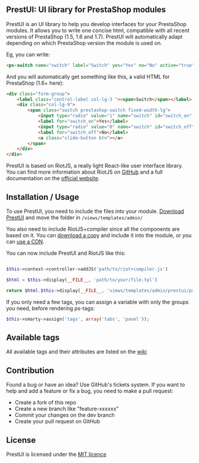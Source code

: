 ## PrestUI: UI library for PrestaShop modules

PrestUI is an UI library to help you develop interfaces for your PrestaShop modules. It allows you to write one concise html, compatible with all recent versions of PrestaShop (1.5, 1.6 and 1.7). PrestUI will automatically adapt depending on which PrestaShop version the module is used on.

Eg, you can write:

```html
<ps-switch name="switch" label="Switch" yes="Yes" no="No" active="true"></ps-switch>
```

And you will automatically get something like this, a valid HTML for PrestaShop (1.6+ here):

```html
<div class="form-group">
    <label class="control-label col-lg-3 "><span>Switch</span></label>
    <div class="col-lg-9">
        <span class="switch prestashop-switch fixed-width-lg">
            <input type="radio" value="1" name="switch" id="switch_on" checked="checked">
            <label for="switch_on">Yes</label>
            <input type="radio" value="0" name="switch" id="switch_off">
            <label for="switch_off">No</label>
            <a class="slide-button btn"></a>
        </span>
    </div>
</div>
```

PrestUI is based on RiotJS, a really light React-like user interface library.
You can find more information about RiotJS on [GitHub](https://github.com/muut/riotjs) and a full documentation on the [official website](https://muut.com/riotjs/).

## Installation / Usage

To use PrestUI, you need to include the files into your module. [Download PrestUI](../../releases) and move the folder in `/views/templates/admin/`

You also need to include RiotJS+compiler since all the components are based on it.
You can [download a copy](http://riotjs.com/download/) and include it into the module, or you can [use a CDN](http://riotjs.com/download/).

You can now include PrestUI and RiotJS like this:

``` php

$this->context->controller->addJS('path/to/riot+compiler.js')

$html = $this->display(__FILE__, 'path/to/your/file.tpl')

return $html.$this->display(__FILE__, 'views/templates/admin/prestui/ps-tags.tpl');
```

If you only need a few tags, you can assign a variable with only the groups you need, before rendering ps-tags:

``` php
$this->smarty->assign('tags', array('tabs', 'panel'));
```

## Available tags

All available tags and their attributes are listed on the [wiki](../../wiki)

## Contribution

Found a bug or have an idea? Use GitHub's tickets system.
If you want to help and add a feature or fix a bug, you need to make a pull request:

- Create a fork of this repo
- Create a new branch like "feature-xxxxxx"
- Commit your changes on the dev branch
- Create your pull request on GitHub

## License

PrestUI is licensed under the [MIT licence](http://opensource.org/licenses/MIT)

